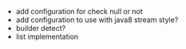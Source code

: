 * add configuration for check null or not
* add configuration to use with java8 stream style?
* builder detect?
* list implementation